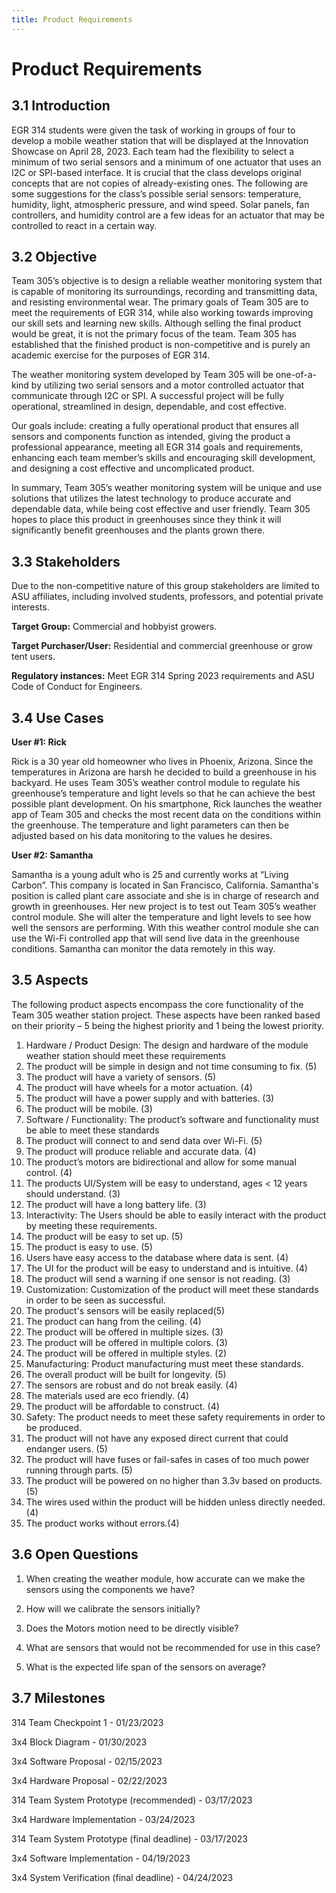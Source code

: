 ```yaml
---
title: Product Requirements 
---
```


# Product Requirements

## 3.1 Introduction

EGR 314 students were given the task of working in groups of four to develop a mobile weather station that will be displayed at the Innovation Showcase on April 28, 2023. Each team had the flexibility to select a minimum of two serial sensors and a minimum of one actuator that uses an I2C or SPI-based interface. It is crucial that the class develops original concepts that are not copies of already-existing ones. The following are some suggestions for the class’s possible serial sensors: temperature, humidity, light, atmospheric pressure, and wind speed. Solar panels, fan controllers, and humidity control are a few ideas for an actuator that may be controlled to react in a certain way.

## 3.2 Objective

Team 305’s objective is to design a reliable weather monitoring system that is capable of monitoring its surroundings, recording and transmitting data, and resisting environmental wear. The primary goals of Team 305 are to meet the requirements of EGR 314, while also working towards improving our skill sets and learning new skills. Although selling the final product would be great, it is not the primary focus of the team. Team 305 has established that the finished product is non-competitive and is purely an academic exercise for the purposes of EGR 314. 

The weather monitoring system developed by Team 305 will be one-of-a-kind by utilizing two serial sensors and a motor controlled actuator that communicate through I2C or SPI. A successful project will be fully operational, streamlined in design, dependable, and cost effective.

Our goals include: creating a fully operational product that ensures all sensors and components function as intended, giving the product a professional appearance, meeting all EGR 314 goals and requirements, enhancing each team member’s skills and encouraging skill development, and designing a cost effective and uncomplicated product.

In summary, Team 305’s weather monitoring system will be unique and use solutions that utilizes the latest technology to produce accurate and dependable data, while being cost effective and user friendly. Team 305 hopes to place this product in greenhouses since they think it will significantly benefit greenhouses and the plants grown there.

## 3.3 Stakeholders

Due to the non-competitive nature of this group stakeholders are limited to ASU affiliates, including involved students, professors, and potential private interests. 

**Target Group:** Commercial and hobbyist growers.

**Target Purchaser/User:** Residential and commercial greenhouse or grow tent users.

**Regulatory instances:** Meet EGR 314 Spring 2023 requirements and ASU Code of Conduct for Engineers.

## 3.4 Use Cases

**User #1: Rick**

Rick is a 30 year old homeowner who lives in Phoenix, Arizona. Since the temperatures in Arizona are harsh he decided to build a greenhouse in his backyard. He uses Team 305’s weather control module to regulate his greenhouse’s temperature and light levels so that he can achieve the best possible plant development. On his smartphone, Rick launches the weather app of Team 305 and checks the most recent data on the conditions within the greenhouse. The temperature and light parameters can then be adjusted based on his data monitoring to the values he desires.

**User #2:  Samantha**

Samantha is a young adult who is 25 and currently works at “Living Carbon”. This company is located in San Francisco, California. Samantha's position is called plant care associate and she is in charge of research and growth in greenhouses. Her new project is to test out Team 305’s weather control module. She will alter the temperature and light levels to see how well the sensors are performing. With this weather control module she can use the Wi-Fi controlled app that will send live data in the greenhouse conditions. Samantha can monitor the data remotely in this way.

## 3.5 Aspects

The following product aspects encompass the core functionality of the Team 305 weather station project. These aspects have been ranked based on their priority – 5 being the highest priority and 1 being the lowest priority. 

1. Hardware / Product Design: The design and hardware of the module weather station should meet these requirements
  1. The product will be simple in design and not time consuming to fix. (5)
  2. The product will have a variety of sensors. (5)
  3. The product will have wheels for a motor actuation. (4)
  4. The product will have a power supply and with batteries. (3)
  5. The product will be mobile. (3)
2. Software / Functionality: The product’s software and functionality must be able to meet these standards
  1. The product will connect to and send data over Wi-Fi. (5)
  2. The product will produce reliable and accurate data. (4)
  3. The product’s motors are bidirectional and allow for some manual control. (4)
  4. The products UI/System will be easy to understand, ages < 12 years should understand. (3)
  5. The product will have a long battery life. (3)
3. Interactivity: The Users should be able to easily interact with the product by meeting these requirements.
  1. The product will be easy to set up. (5)
  2. The product is easy to use. (5)
  3. Users have easy access to the database where data is sent. (4)
  4. The UI for the product will be easy to understand and is intuitive. (4)
  5. The product will send a warning if one sensor is not reading. (3)
4. Customization: Customization of the product will meet these standards in order to be seen as successful. 
  1. The product's sensors will be easily replaced(5)
  2. The product can hang from the ceiling. (4)
  3. The product will be offered in multiple sizes. (3)
  4. The product will be offered in multiple colors. (3)
  5. The product will be offered in multiple styles. (2)
5. Manufacturing: Product manufacturing must meet these standards. 
  1. The overall product will be built for longevity. (5)
  2. The sensors are robust and do not break easily. (4)
  3. The materials used are eco friendly. (4)
  4. The product will be affordable to construct. (4)
6. Safety: The product needs to meet these safety requirements in order to be produced.
  1. The product will not have any exposed direct current that could endanger users. (5)
  2. The product will have fuses or fail-safes in cases of too much power running through parts. (5)
  3. The product will be powered on no higher than 3.3v based on products. (5)
  4. The wires used within the product will be hidden unless directly needed. (4)
  5. The product works without errors.(4)


## 3.6 Open Questions

1. When creating the weather module, how accurate can we make the sensors using the components we have?

2. How will we calibrate the sensors initially?

3. Does the Motors motion need to be directly visible?

4. What are sensors that would not be recommended for use in this case?

5. What is the expected life span of the sensors on average?

## 3.7 Milestones 

314 Team Checkpoint 1 - 01/23/2023

3x4 Block Diagram - 01/30/2023

3x4 Software Proposal - 02/15/2023

3x4 Hardware Proposal - 02/22/2023

314 Team System Prototype (recommended) - 03/17/2023

3x4 Hardware Implementation - 03/24/2023

314 Team System Prototype (final deadline) - 03/17/2023

3x4 Software Implementation - 04/19/2023

3x4 System Verification (final deadline) - 04/24/2023

